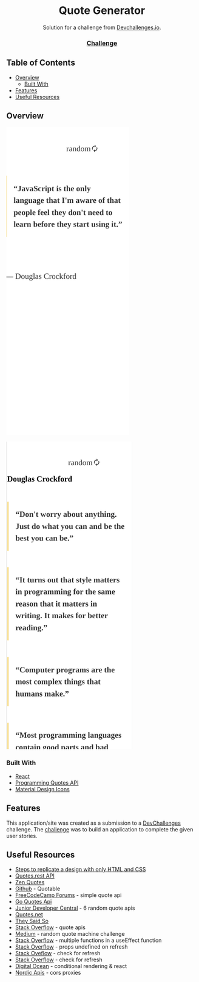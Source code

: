 <h1 align="center">Quote Generator</h1>

<div align="center">
   Solution for a challenge from  <a href="http://devchallenges.io" target="_blank">Devchallenges.io</a>.
</div>

<div align="center">
  <h3>
    <a href="https://devchallenges.io/challenges/8Y3J4ucAMQpSnYTwwWW8">
      Challenge
    </a>
  </h3>
</div>

## Table of Contents

- [Overview](#overview)
  - [Built With](#built-with)
- [Features](#features)
- [Useful Resources](#useful-resources)

## Overview

![](quote-generator-mobile-1.png)

![](quote-generator-mobile-2.png)

### Built With

- [React](https://reactjs.org/)
- [Programming Quotes API](http://programming-quotes-api.herokuapp.com/index.html)
- [Material Design Icons](https://materialdesignicons.com/)

## Features

This application/site was created as a submission to a [DevChallenges](https://devchallenges.io/challenges) challenge. The [challenge](https://devchallenges.io/challenges/8Y3J4ucAMQpSnYTwwWW8) was to build an application to complete the given user stories.

## Useful Resources

- [Steps to replicate a design with only HTML and CSS](https://devchallenges-blogs.web.app/how-to-replicate-design/)
- [Quotes.rest API](https://quotes.rest/)
- [Zen Quotes](https://zenquotes.io/)
- [Github](https://github.com/lukePeavey/quotable) - Quotable
- [FreeCodeCamp Forums](https://forum.freecodecamp.org/t/free-api-inspirational-quotes-json-with-code-examples/311373/13) - simple quote api
- [Go Quotes Api](https://goquotes.docs.apiary.io/#reference/get-random-quote(s)/apiv1random/get-random-quote(s))
- [Junior Developer Central](https://www.juniordevelopercentral.com/6-random-quote-apis/) - 6 random quote apis
- [Quotes.net](https://www.quotes.net/quotes_api.php)
- [They Said So](https://theysaidso.com/api/)
- [Stack Overflow](https://stackoverflow.com/questions/14110288/a-good-api-for-famous-quotes) - quote apis
- [Medium](https://davidpnowak.medium.com/random-quote-machine-generator-challenge-9d0b732c6af4) - random quote machine challenge
- [Stack Overflow](https://stackoverflow.com/questions/64451451/call-function-in-useeffect-only-after-previous-are-finished) - multiple functions in a useEffect function
- [Stack Overflow](https://stackoverflow.com/questions/66713351/react-js-props-turns-undefined-after-refresh) - props undefined on refresh
- [Stack Oveflow](https://stackoverflow.com/questions/5004978/check-if-page-gets-reloaded-or-refreshed-in-javascript) - check for refresh
- [Stack Overflow](https://stackoverflow.com/questions/70784027/how-to-get-check-if-a-page-gets-reloaded-with-js) - check for refresh
- [Digital Ocean](https://www.digitalocean.com/community/tutorials/7-ways-to-implement-conditional-rendering-in-react-applications#5-using-logical-short-circuit-evaluation) - conditional rendering & react
- [Nordic Apis](https://nordicapis.com/10-free-to-use-cors-proxies/) - cors proxies

